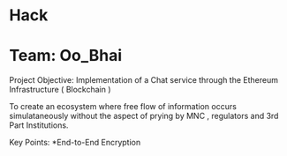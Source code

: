 # Hack
# Team: Oo_Bhai

Project Objective: Implementation of a Chat service through the Ethereum Infrastructure ( Blockchain )

To create an ecosystem where free flow of information occurs simulataneously without the aspect of prying by MNC  , regulators and 3rd Part Institutions.

Key Points: *End-to-End Encryption
            
